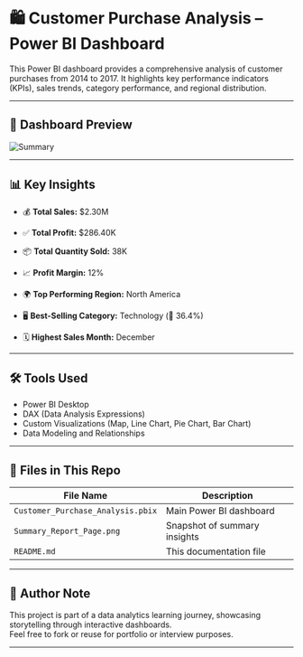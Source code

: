 # 🛍️ Customer Purchase Analysis – Power BI Dashboard

This Power BI dashboard provides a comprehensive analysis of customer purchases from 2014 to 2017. It highlights key performance indicators (KPIs), sales trends, category performance, and regional distribution.

---

## 📸 Dashboard Preview

![Summary](Summary_Report_Page.png)

---

## 📊 Key Insights

- 💰 **Total Sales:** $2.30M  
- ✅ **Total Profit:** $286.40K  
- 📦 **Total Quantity Sold:** 38K  
- 📈 **Profit Margin:** 12%  

- 🌍 **Top Performing Region:** North America  
- 🖥️ **Best-Selling Category:** Technology (📘 36.4%)  
- 🗓️ **Highest Sales Month:** December

---

## 🛠️ Tools Used

- Power BI Desktop  
- DAX (Data Analysis Expressions)  
- Custom Visualizations (Map, Line Chart, Pie Chart, Bar Chart)  
- Data Modeling and Relationships

---

## 📁 Files in This Repo

| File Name | Description |
|-----------|-------------|
| `Customer_Purchase_Analysis.pbix` | Main Power BI dashboard |
| `Summary_Report_Page.png` | Snapshot of summary insights |
| `README.md` | This documentation file |

---

## 🧠 Author Note

This project is part of a data analytics learning journey, showcasing storytelling through interactive dashboards.  
Feel free to fork or reuse for portfolio or interview purposes.

---

